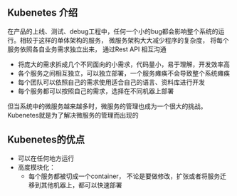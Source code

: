 ## Kubenetes 介绍
在产品的上线、测试、debug工程中，任何一个小的bug都会影响整个系统的运行。相较于这样的单体架构的服务， 微服务架构大大减少程序的复杂度， 将每个服务依照各自业务需求独立出来， 通过Rest API 相互沟通
+ 将庞大的需求拆成几个不同面向的小需求，代码量小，易于理解，开发效率高
+ 各个服务之间相互独立，可以独立部署，一个服务瘫痪不会导致整个系统瘫痪
+ 每个团队可以依照自己的需求使用适合自己的语言、资料库进行开发
+ 每个服务都可以按照自己的需求，选择在不同机器上部署

但当系统中的微服务越来越多时，微服务的管理也成为一个很大的挑战。Kubenetes就是为了解决微服务的管理而出现的

## Kubenetes的优点
+ 可以在任何地方运行
+ 高度模块化：
  + 每个服务都被切成一个container， 不论是要做修改，扩张或者将服务迁移到其他机器上，都可以快速部署

